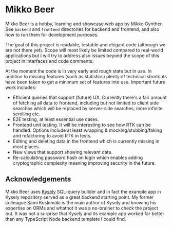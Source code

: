 # Mikko Beer

Mikko Beer is a hobby, learning and showcase web app by Mikko Gynther. See `backend` and `frontend` directories for backend and frontend, and also how to run them for development purposes.

The goal of this project is readable, testable and elegant code (although we are not there yet). Scope will most likely be limited compared to real-world applications but I will try to address also issues beyond the scope of this project in interfaces and code comments.

At the moment the code is in very early and rough state but in use. In addition to missing features (such as statistics) plenty of technical shortcuts have been taken to get a minimum set of features into use. Important future work includes:

* Efficient queries that support (future) UX. Currently there's a fair amount of fetching all data to frontend, including but not limited to client side searches which will be replaced by server-side searches, more infinite scrolling etc.
* E2E testing, at least essential use cases.
* Frontend unit testing. It will be interesting to see how RTK can be handled. Options include at least wrapping & mocking/stubbing/faking and refactoring to avoid RTK in tests.
* Editing and deleting data in the frontend which is currently missing in most places.
* New views that support showing relevant data.
* Re-calculating password hash on login which enables adding cryptographic complexity meaning improving security in the future.

## Acknowledgements

Mikko Beer uses [Kysely](https://github.com/kysely-org/kysely) SQL-query builder and in fact the example app in Kysely repository served as a great backend starting point. My former colleague Sami Koskimäki is the main author of Kysely and knowing his expertise on ORMs and whatnot it was a no-brainer to check the project out. It was not a surprise that Kysely and its example app worked far better than any TypeScript Node backend template I could find.
